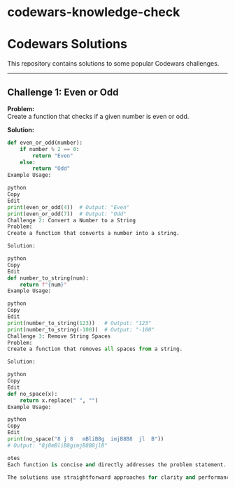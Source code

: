 # codewars-knowledge-check
# Codewars Solutions

This repository contains solutions to some popular Codewars challenges.

---

## Challenge 1: Even or Odd

**Problem:**  
Create a function that checks if a given number is even or odd.

**Solution:**
```python
def even_or_odd(number):
    if number % 2 == 0:
        return "Even"
    else:
        return "Odd"
Example Usage:

python
Copy
Edit
print(even_or_odd(4))  # Output: "Even"
print(even_or_odd(7))  # Output: "Odd"
Challenge 2: Convert a Number to a String
Problem:
Create a function that converts a number into a string.

Solution:

python
Copy
Edit
def number_to_string(num):
    return f"{num}"
Example Usage:

python
Copy
Edit
print(number_to_string(123))   # Output: "123"
print(number_to_string(-100))  # Output: "-100"
Challenge 3: Remove String Spaces
Problem:
Create a function that removes all spaces from a string.

Solution:

python
Copy
Edit
def no_space(x):
    return x.replace(" ", "")
Example Usage:

python
Copy
Edit
print(no_space("8 j 8   mBliB8g  imjB8B8  jl  B"))
# Output: "8j8mBliB8gimjB8B8jlB"

otes
Each function is concise and directly addresses the problem statement.

The solutions use straightforward approaches for clarity and performance.

